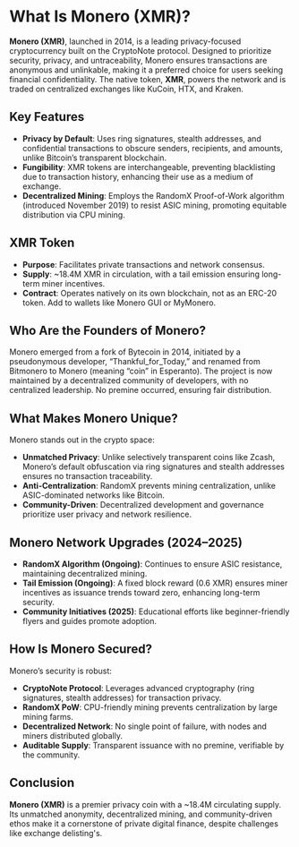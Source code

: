 # What Is Monero (XMR)?

**Monero (XMR)**, launched in 2014, is a leading privacy-focused cryptocurrency built on the CryptoNote protocol. Designed to prioritize security, privacy, and untraceability, Monero ensures transactions are anonymous and unlinkable, making it a preferred choice for users seeking financial confidentiality. The native token, **XMR**, powers the network and is traded on centralized exchanges like KuCoin, HTX, and Kraken.

## Key Features
- **Privacy by Default**: Uses ring signatures, stealth addresses, and confidential transactions to obscure senders, recipients, and amounts, unlike Bitcoin’s transparent blockchain.
- **Fungibility**: XMR tokens are interchangeable, preventing blacklisting due to transaction history, enhancing their use as a medium of exchange.
- **Decentralized Mining**: Employs the RandomX Proof-of-Work algorithm (introduced November 2019) to resist ASIC mining, promoting equitable distribution via CPU mining.

## XMR Token
- **Purpose**: Facilitates private transactions and network consensus.
- **Supply**: ~18.4M XMR in circulation, with a tail emission ensuring long-term miner incentives.
- **Contract**: Operates natively on its own blockchain, not as an ERC-20 token. Add to wallets like Monero GUI or MyMonero.

## Who Are the Founders of Monero?
Monero emerged from a fork of Bytecoin in 2014, initiated by a pseudonymous developer, “Thankful_for_Today,” and renamed from Bitmonero to Monero (meaning “coin” in Esperanto). The project is now maintained by a decentralized community of developers, with no centralized leadership. No premine occurred, ensuring fair distribution.

## What Makes Monero Unique?
Monero stands out in the crypto space:
- **Unmatched Privacy**: Unlike selectively transparent coins like Zcash, Monero’s default obfuscation via ring signatures and stealth addresses ensures no transaction traceability.
- **Anti-Centralization**: RandomX prevents mining centralization, unlike ASIC-dominated networks like Bitcoin.
- **Community-Driven**: Decentralized development and governance prioritize user privacy and network resilience.


## Monero Network Upgrades (2024–2025)
- **RandomX Algorithm (Ongoing)**: Continues to ensure ASIC resistance, maintaining decentralized mining.
- **Tail Emission (Ongoing)**: A fixed block reward (0.6 XMR) ensures miner incentives as issuance trends toward zero, enhancing long-term security.
- **Community Initiatives (2025)**: Educational efforts like beginner-friendly flyers and guides promote adoption.

## How Is Monero Secured?
Monero’s security is robust:
- **CryptoNote Protocol**: Leverages advanced cryptography (ring signatures, stealth addresses) for transaction privacy.
- **RandomX PoW**: CPU-friendly mining prevents centralization by large mining farms.
- **Decentralized Network**: No single point of failure, with nodes and miners distributed globally.
- **Auditable Supply**: Transparent issuance with no premine, verifiable by the community.

## Conclusion
**Monero (XMR)** is a premier privacy coin with a ~18.4M circulating supply. Its unmatched anonymity, decentralized mining, and community-driven ethos make it a cornerstone of private digital finance, despite challenges like exchange delisting's.